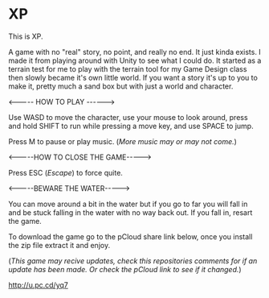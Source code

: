# XP

This is XP. 

A game with no "real" story, no point, and really no end. It just kinda exists. I made it from playing around with Unity to see what I could do. It started as a terrain test for me to play with the terrain tool for my Game Design class then slowly became it's own little world. If you want a story it's up to you to make it, pretty much a sand box but with just a world and character.


<----- HOW TO PLAY ------>

Use WASD to move the character, use your mouse to look around, press and hold SHIFT to run while pressing a move key, and use SPACE to jump.

Press M to pause or play music. (_More music may or may not come._)

<-----HOW TO CLOSE THE GAME----->

Press ESC (_Escape_) to force quite.

<-----BEWARE THE WATER----->

You can move around a bit in the water but if you go to far you will fall in and be stuck falling in the water with no way back out. If you fall in, resart the game.

To download the game go to the pCloud share link below, once you install the zip file extract it and enjoy.

(_This game may recive updates, check this repositories comments for if an update has been made. Or check the pCloud link to see if it changed._)

http://u.pc.cd/yq7
